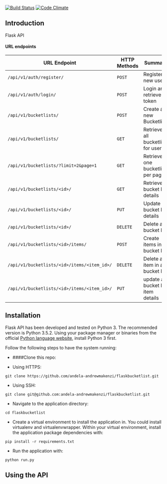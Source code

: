 [![Build Status](https://travis-ci.org/andela-andrewmakenzi/flask-bucketlist.svg?branch=develop&u=1)](https://travis-ci.org/andela-andrewmakenzi/flask-bucketlist)
[![Code Climate](https://codeclimate.com/github/andela-andrewmakenzi/flask-bucketlist/badges/gpa.svg)](https://codeclimate.com/github/andela-andrewmakenzi/flask-bucketlist)
## Introduction

Flask API

#### URL endpoints

| URL Endpoint | HTTP Methods | Summary |
| -------- | ------------- | --------- |
| `/api/v1/auth/register/` | `POST`  | Register a new user|
|  `/api/v1/auth/login/` | `POST` | Login and retrieve token|
| `/api/v1/bucketlists/` | `POST` | Create a new Bucketlist |
| `/api/v1/bucketlists/` | `GET` | Retrieve all bucketlists for user |
| `/api/v1/bucketlists/?limit=2&page=1` | `GET` | Retrieve one bucketlist per page |
| `/api/v1/bucketlists/<id>/` | `GET` |  Retrieve bucket list details |
| `/api/v1/bucketlists/<id>/` | `PUT` | Update bucket list details |
| `/api/v1/bucketlists/<id>/` | `DELETE` | Delete a bucket list |
| `/api/v1/bucketlists/<id>/items/` | `POST` |  Create items in a bucket list |
| `/api/v1/bucketlists/<id>/items/<item_id>/` | `DELETE`| Delete a item in a bucket list|
| `/api/v1/bucketlists/<id>/items/<item_id>/` | `PUT`| update a bucket list item details|

## Installation

Flask API has been developed and tested on Python 3. The recommended
version is Python 3.5.2. Using your package manager or binaries from the
official [Python language website](https://www.python.org/downloads/),
install Python 3 first.

Follow the following steps to have the system running:

* ####Clone this repo:
 - Using HTTPS:
 ```
 git clone https://github.com/andela-andrewmakenzi/flaskbucketlist.git
 ```
 - Using SSH:
 ```
 git clone git@github.com:andela-andrewmakenzi/flaskbucketlist.git
 ```

* Navigate to the application directory:

```
cd flaskbucketlist
```

* Create a virtual environment to install the
application in. You could install virtualenv and virtualenvwrapper.
Within your virtual environment, install the application package dependencies with:

```
pip install -r requirements.txt
```

* Run the application with:

```
python run.py
```

## Using the API
